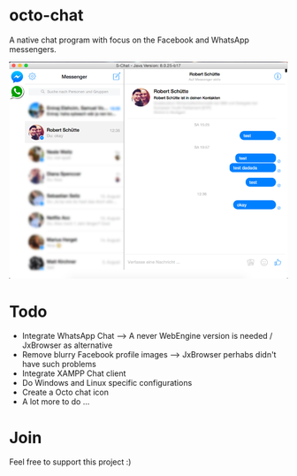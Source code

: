 # octo-chat
A native chat program with focus on the Facebook and WhatsApp messengers.

![alt tag](https://raw.githubusercontent.com/Roba1993/octo-chat/master/img/octa-chat.png)

# Todo
- Integrate WhatsApp Chat --> A never WebEngine version is needed / JxBrowser as alternative
- Remove blurry Facebook profile images --> JxBrowser perhabs didn't have such problems
- Integrate XAMPP Chat client
- Do Windows and Linux specific configurations
- Create a Octo chat icon
- A lot more to do ...

# Join
Feel free to support this project :)
